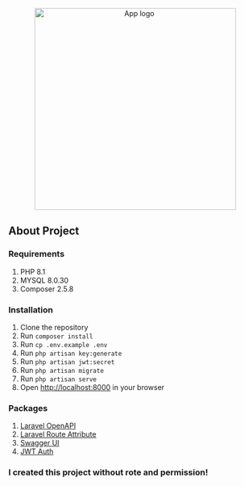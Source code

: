 <p align="center"><a href="https://laravel.com" target="_blank"><img src="https://projectlogourl.svg" width="400" alt="App logo"></a></p>

## About Project

### Requirements

1. PHP 8.1
2. MYSQL 8.0.30
3. Composer 2.5.8

### Installation

1. Clone the repository
2. Run `composer install`
3. Run `cp .env.example .env`
4. Run `php artisan key:generate`
5. Run `php artisan jwt:secret`
6. Run `php artisan migrate`
7. Run `php artisan serve`
8. Open [http://localhost:8000](http://localhost:800) in your browser

### Packages

1. [Laravel OpenAPI](https://vyuldashev.github.io/laravel-openapi/)
2. [Laravel Route Attribute](https://www.larablocks.com/package/spatie/laravel-route-attributes)
3. [Swagger UI](https://swagger.io/tools/swagger-ui/)
4. [JWT Auth](https://laravel-jwt-auth.readthedocs.io/en/latest/laravel-installation/)

### I created this project without rote and permission!
